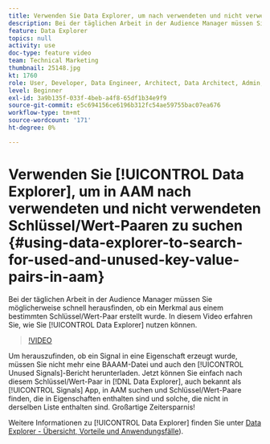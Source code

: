 ```yaml
---
title: Verwenden Sie Data Explorer, um nach verwendeten und nicht verwendeten Schlüssel/Wert-Paaren zu suchen
description: Bei der täglichen Arbeit in der Audience Manager müssen Sie möglicherweise schnell herausfinden, ob ein Merkmal aus einem bestimmten Schlüssel/Wert-Paar erstellt wurde. In diesem Video erfahren Sie, wie Sie das mit Data Explorer herausfinden.
feature: Data Explorer
topics: null
activity: use
doc-type: feature video
team: Technical Marketing
thumbnail: 25148.jpg
kt: 1760
role: User, Developer, Data Engineer, Architect, Data Architect, Admin, Leader
level: Beginner
exl-id: 3a9b135f-033f-4beb-a4f8-65df1b34e9f9
source-git-commit: e5c694156ce6196b312fc54ae59755bac07ea676
workflow-type: tm+mt
source-wordcount: '171'
ht-degree: 0%

---
```


# Verwenden Sie [!UICONTROL Data Explorer], um in AAM nach verwendeten und nicht verwendeten Schlüssel/Wert-Paaren zu suchen {#using-data-explorer-to-search-for-used-and-unused-key-value-pairs-in-aam}

Bei der täglichen Arbeit in der Audience Manager müssen Sie möglicherweise schnell herausfinden, ob ein Merkmal aus einem bestimmten Schlüssel/Wert-Paar erstellt wurde. In diesem Video erfahren Sie, wie Sie [!UICONTROL Data Explorer] nutzen können.

>[!VIDEO](https://video.tv.adobe.com/v/25148/?quality=12)

Um herauszufinden, ob ein Signal in eine Eigenschaft erzeugt wurde, müssen Sie nicht mehr eine BAAAM-Datei und auch den [!UICONTROL Unused Signals]-Bericht herunterladen. Jetzt können Sie einfach nach diesem Schlüssel/Wert-Paar in [!DNL Data Explorer], auch bekannt als [!UICONTROL Signals] App, in AAM suchen und Schlüssel/Wert-Paare finden, die in Eigenschaften enthalten sind und solche, die nicht in derselben Liste enthalten sind. Großartige Zeitersparnis!

Weitere Informationen zu [!UICONTROL Data Explorer] finden Sie unter [Data Explorer - Übersicht, Vorteile und Anwendungsfälle](https://experienceleague.adobe.com/docs/audience-manager/user-guide/features/data-explorer/data-explorer-overview.html?lang=de)).
